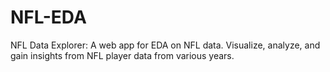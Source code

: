 # NFL-EDA
NFL Data Explorer: A web app for EDA on NFL data. Visualize, analyze, and gain insights from NFL player data from various years.
